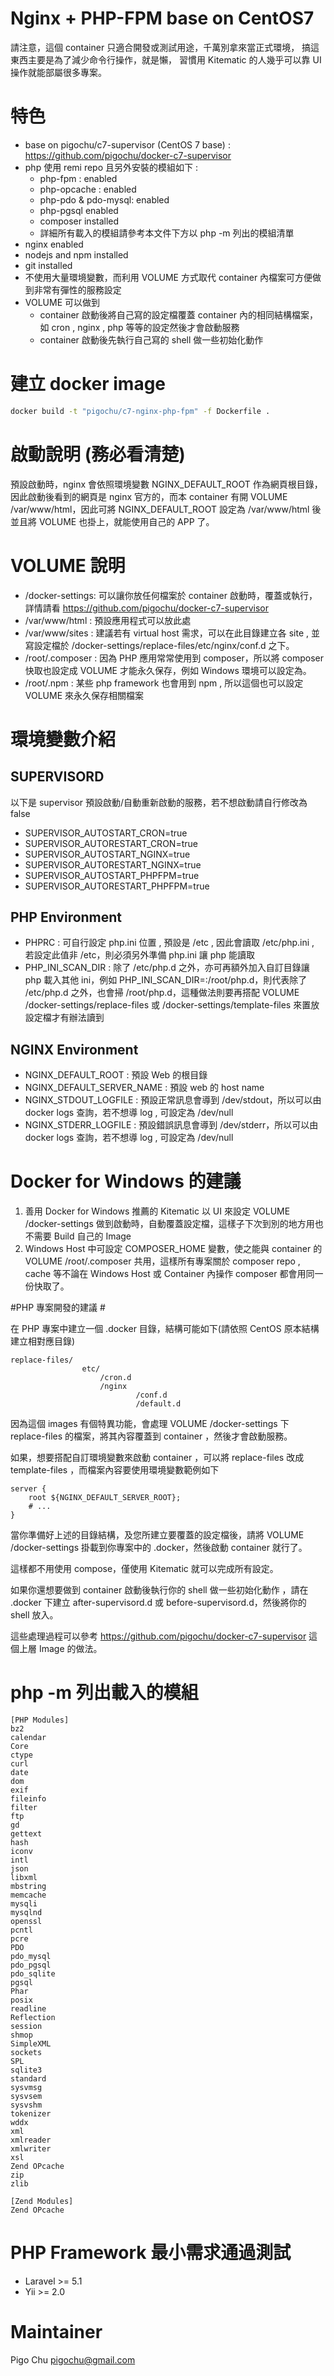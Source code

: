 Nginx + PHP-FPM base on CentOS7
===============================

請注意，這個 container 只適合開發或測試用途，千萬別拿來當正式環境，
搞這東西主要是為了減少命令行操作，就是懶，
習慣用 Kitematic 的人幾乎可以靠 UI 操作就能部屬很多專案。


# 特色 #

* base on pigochu/c7-supervisor (CentOS 7 base) : https://github.com/pigochu/docker-c7-supervisor
* php 使用 remi repo 且另外安裝的模組如下 :
  * php-fpm : enabled
  * php-opcache : enabled
  * php-pdo & pdo-mysql: enabled
  * php-pgsql enabled
  * composer installed
  * 詳細所有載入的模組請參考本文件下方以 php -m 列出的模組清單
* nginx enabled
* nodejs and npm installed
* git installed
* 不使用大量環境變數，而利用 VOLUME 方式取代 container 內檔案可方便做到非常有彈性的服務設定
* VOLUME 可以做到
  * container 啟動後將自己寫的設定檔覆蓋 container 內的相同結構檔案，如 cron , nginx , php 等等的設定然後才會啟動服務
  * container 啟動後先執行自己寫的 shell 做一些初始化動作

# 建立 docker image #


```bash
docker build -t "pigochu/c7-nginx-php-fpm" -f Dockerfile .
```


# 啟動說明 (務必看清楚) #

預設啟動時，nginx 會依照環境變數 NGINX_DEFAULT_ROOT 作為網頁根目錄，因此啟動後看到的網頁是 nginx 官方的，而本 container 有開 VOLUME /var/www/html，因此可將 NGINX_DEFAULT_ROOT 設定為 /var/www/html 後並且將 VOLUME 也掛上，就能使用自己的 APP 了。


# VOLUME 說明 #

* /docker-settings: 可以讓你放任何檔案於 container 啟動時，覆蓋或執行，詳情請看 https://github.com/pigochu/docker-c7-supervisor
* /var/www/html : 預設應用程式可以放此處
* /var/www/sites : 建議若有 virtual host 需求，可以在此目錄建立各 site , 並寫設定檔於 /docker-settings/replace-files/etc/nginx/conf.d 之下。
* /root/.composer : 因為 PHP 應用常常使用到 composer，所以將 composer 快取也設定成 VOLUME 才能永久保存，例如 Windows 環境可以設定為。
* /root/.npm : 某些 php framework 也會用到 npm , 所以這個也可以設定 VOLUME 來永久保存相關檔案

# 環境變數介紹 #

## SUPERVISORD ##

以下是 supervisor 預設啟動/自動重新啟動的服務，若不想啟動請自行修改為 false

* SUPERVISOR_AUTOSTART_CRON=true
* SUPERVISOR_AUTORESTART_CRON=true
* SUPERVISOR_AUTOSTART_NGINX=true
* SUPERVISOR_AUTORESTART_NGINX=true
* SUPERVISOR_AUTOSTART_PHPFPM=true
* SUPERVISOR_AUTORESTART_PHPFPM=true


## PHP Environment  ##

- PHPRC : 可自行設定 php.ini 位置 , 預設是 /etc , 因此會讀取 /etc/php.ini , 若設定此值非 /etc，則必須另外準備 php.ini 讓 php 能讀取
- PHP_INI_SCAN_DIR : 除了 /etc/php.d 之外，亦可再額外加入自訂目錄讓 php 載入其他 ini，例如 PHP_INI_SCAN_DIR=:/root/php.d，則代表除了 /etc/php.d 之外，也會掃 /root/php.d，這種做法則要再搭配 VOLUME /docker-settings/replace-files 或 /docker-settings/template-files 來置放設定檔才有辦法讀到

## NGINX Environment ##

- NGINX_DEFAULT_ROOT : 預設 Web 的根目錄
- NGINX_DEFAULT_SERVER_NAME : 預設 web 的 host name
- NGINX_STDOUT_LOGFILE : 預設正常訊息會導到 /dev/stdout，所以可以由 docker logs 查詢，若不想導 log , 可設定為 /dev/null
- NGINX_STDERR_LOGFILE : 預設錯誤訊息會導到 /dev/stderr，所以可以由 docker logs 查詢，若不想導 log , 可設定為 /dev/null


# Docker for Windows 的建議 #

1. 善用 Docker for Windows 推薦的 Kitematic 以 UI 來設定 VOLUME /docker-settings 做到啟動時，自動覆蓋設定檔，這樣子下次到別的地方用也不需要 Build 自己的 Image
2. Windows Host 中可設定 COMPOSER_HOME 變數，使之能與 container 的 VOLUME /root/.composer 共用，這樣所有專案關於 composer repo , cache 等不論在 Windows Host 或 Container 內操作 composer 都會用同一份快取了。

#PHP 專案開發的建議 #

在 PHP 專案中建立一個 .docker 目錄，結構可能如下(請依照 CentOS 原本結構建立相對應目錄)

~~~
replace-files/	
				etc/
					/cron.d
					/nginx
							/conf.d
							/default.d
~~~

因為這個 images 有個特異功能，會處理  VOLUME /docker-settings 下 replace-files 的檔案，將其內容覆蓋到 container ，然後才會啟動服務。

如果，想要搭配自訂環境變數來啟動 container ，可以將 replace-files 改成 template-files ，而檔案內容要使用環境變數範例如下
~~~
server {
    root ${NGINX_DEFAULT_SERVER_ROOT};
	# ...
}
~~~

當你準備好上述的目錄結構，及您所建立要覆蓋的設定檔後，請將 VOLUME /docker-settings 掛載到你專案中的 .docker，然後啟動 container 就行了。

這樣都不用使用 compose，僅使用 Kitematic 就可以完成所有設定。

如果你還想要做到 container 啟動後執行你的 shell 做一些初始化動作 ，請在 .docker 下建立 after-supervisord.d 或 before-supervisord.d，然後將你的 shell 放入。

這些處理過程可以參考 https://github.com/pigochu/docker-c7-supervisor 這個上層 Image 的做法。

# php -m 列出載入的模組 #

~~~
[PHP Modules]
bz2
calendar
Core
ctype
curl
date
dom
exif
fileinfo
filter
ftp
gd
gettext
hash
iconv
intl
json
libxml
mbstring
memcache
mysqli
mysqlnd
openssl
pcntl
pcre
PDO
pdo_mysql
pdo_pgsql
pdo_sqlite
pgsql
Phar
posix
readline
Reflection
session
shmop
SimpleXML
sockets
SPL
sqlite3
standard
sysvmsg
sysvsem
sysvshm
tokenizer
wddx
xml
xmlreader
xmlwriter
xsl
Zend OPcache
zip
zlib

[Zend Modules]
Zend OPcache
~~~

# PHP Framework 最小需求通過測試 #

* Laravel >= 5.1
* Yii >= 2.0

# Maintainer #

Pigo Chu
pigochu@gmail.com